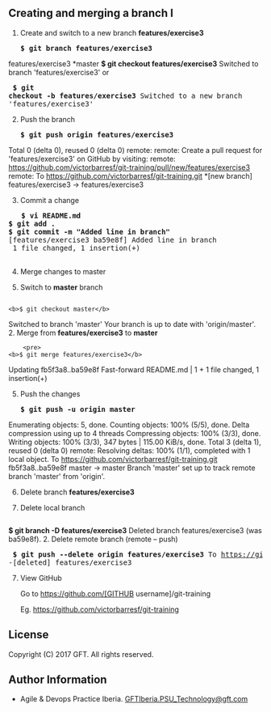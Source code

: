 ## Creating and merging a branch I


 1. Create and switch to a new branch **features/exercise3**  
    <pre>
    <b>$ git branch features/exercise3</b>
   features/exercise3
   *master
    <b>$ git checkout features/exercise3</b>
   Switched to branch 'features/exercise3'
    </pre>
    or
    <pre>
    <b>$ git checkout -b features/exercise3</b>
    Switched to a new branch 'features/exercise3'
    </pre>
 
 2. Push the branch  
    <pre>
    <b>$ git push origin features/exercise3</b>
 Total 0 (delta 0), reused 0 (delta 0)
remote:
remote: Create a pull request for 'features/exercise3' on GitHub by visiting:
remote:      https://github.com/victorbarresf/git-training/pull/new/features/exercise3
remote:
To https://github.com/victorbarresf/git-training.git
 *[new branch]      features/exercise3 -> features/exercise3
    </pre>

 3. Commit a change  
   <pre>
   <b>$ vi README.md</b>
<b>$ git add .</b>
<b>$ git commit -m "Added line in branch"</b>
[features/exercise3 ba59e8f] Added line in branch
 1 file changed, 1 insertion(+)
   </pre>  
 4. Merge changes to master
   1. Switch to **master** branch  
   
        <pre>
    <b>$ git checkout master</b>
Switched to branch 'master'
Your branch is up to date with 'origin/master'.
        </pre>
   2. Merge from **features/exercise3** to **master**  
    
        <pre>
    <b>$ git merge features/exercise3</b>
Updating fb5f3a8..ba59e8f
Fast-forward
 README.md | 1 +
 1 file changed, 1 insertion(+)
        </pre>
    
 5. Push the changes  
    <pre>
    <b>$ git push -u origin master</b>
Enumerating objects: 5, done.
Counting objects: 100% (5/5), done.
Delta compression using up to 4 threads
Compressing objects: 100% (3/3), done.
Writing objects: 100% (3/3), 347 bytes | 115.00 KiB/s, done.
Total 3 (delta 1), reused 0 (delta 0)
remote: Resolving deltas: 100% (1/1), completed with 1 local object.
To https://github.com/victorbarresf/git-training.git
   fb5f3a8..ba59e8f  master -> master
Branch 'master' set up to track remote branch 'master' from 'origin'.
    </pre>

 6. Delete branch **features/exercise3**
   1. Delete local branch    
        
        <pre>
   <b>$ git branch -D features/exercise3</b>
	Deleted branch features/exercise3 (was ba59e8f).
        </pre>
   2. Delete remote branch (remote – push)  
        <pre>
    <b>$ git push --delete origin features/exercise3</b>
	To https://github.com/victorbarresf/git-training.git
	  -[deleted]         features/exercise3
        </pre>
        
 7. View GitHub  

    Go to https://github.com/[GITHUB username]/git-training

    Eg. https://github.com/victorbarresf/git-training


## License
Copyright (C) 2017 GFT. All rights reserved.

## Author Information
* Agile & Devops Practice Iberia. GFTIberia.PSU_Technology@gft.com
